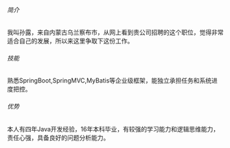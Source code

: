 ###### 简介

我叫孙露，来自内蒙古乌兰察布市，从网上看到贵公司招聘的这个职位，觉得非常适合自己的发展，所以来这里争取下这份工作。

###### 技能

熟悉SpringBoot,SpringMVC,MyBatis等企业级框架，能独立承担任务和系统进度把控。

###### 优势

本人有四年Java开发经验，16年本科毕业，有较强的学习能力和逻辑思维能力，责任心强，具备良好的问题分析能力。